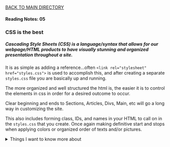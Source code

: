 [BACK TO MAIN DIRECTORY](../README.md)

#### Reading Notes: 05


### CSS is the best

##### Cascading Style Sheets (CSS) is a language/syntax that allows for our webpage/HTML products to have visually stunning and organized presentation throughout a site.

It is as simple as adding a reference...often `<link rel="stylesheet" href="styles.css">` is used to accomplish this, and after creating a separate `styles.css` file you are basically up and running.

The more organized and well structured the html is, the easier it is to control the elements in css in order for a desired outcome to occur.

Clear beginning and ends to Sections, Articles, Divs, Main, etc will go a long way in customizing the site.

This also includes forming class, IDs, and names in your HTML to call on in the `styles.css` that you create. Once again making definitive start and stops when applying colors or organized order of texts and/or pictures.


<details>
<summary>Things I want to know more about</summary>

Begin writing here...
  
</details>